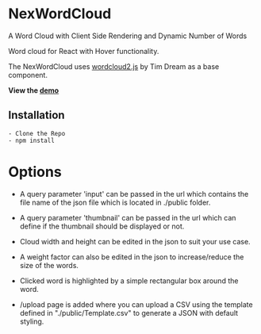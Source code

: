 # NexWordCloud
A Word Cloud with Client Side Rendering and Dynamic Number of Words

Word cloud for React with Hover functionality.

The NexWordCloud uses [wordcloud2.js](https://github.com/timdream/wordcloud2.js) by Tim Dream as a base component.

**View the [demo](https://nex-word-cloud.vercel.app/)**

## Installation

    - Clone the Repo
    - npm install

# Options

- A query parameter 'input' can be passed in the url which contains the file name of the json file which is located in ./public folder.

- A query parameter 'thumbnail' can be passed in the url which can define if the thumbnail should be displayed or not.

- Cloud width and height can be edited in the json to suit your use case.

- A weight factor can also be edited in the json to increase/reduce the size of the words.

- Clicked word is highlighted by a simple rectangular box around the word.

- /upload page is added where you can upload a CSV using the template defined in "./public/Template.csv" to generate a JSON with default styling.

